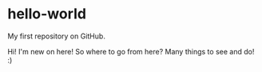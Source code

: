 hello-worId
===========

My first repository on GitHub.

Hi! I'm new on here! So where to go from here?
Many things to see and do!
:)
